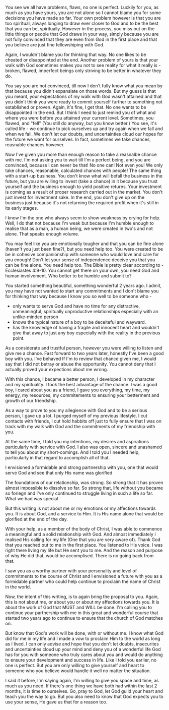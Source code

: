 
You see we all have problems, flaws, no one is perfect. Luckily for you, as much as you have yours, you are not alone so I cannot blame you for some decisions you have made so far. Your own problem however is that you are too spiritual, always longing to draw ever closer to God and to be the best that you can be, spiritually. However in the process, you miss out on the little things or people that God draws in your way, simply because you are not fully convinced that they are even from God in the first place and that you believe are just fine fellowshiping with God. 

Again, I wouldn't blame you for thinking that way. No one likes to be cheated or disappointed at the end. Another problem of yours is that your walk with God sometimes makes you not to see reality for what it really is - broken, flawed, imperfect beings only striving to be better in whatever they do. 

You say you are not convinced, till now I don't fully know what you mean by that because you didn't expansiate on those words. But my guess is that you meant, your expectations of my walk with God wasn't attained and that you didn't think you were ready to commit yourself further to something not established or proven. Again, it's fine, I get that. No one wants to be disappointed in the end. But I think I need to just remind you of what and where you were before you attained your current level. Sometimes, you flawed, and "fell" (You still do anyway, but you know better.) You see, it's called life - we continue to pick ourselves up and try again when we fall and when we fail. We don't let our doubts, and uncertainties cloud our hopes for the future we want for ourselves. In fact, sometimes we take chances, reasnable chances however. 

Now I've given you more than enough reason to take a reasnalbe chance with me. I'm not asking you to wait till I'm a perfect being, and you are convinced, because I can never be that! No one can! Not even you! We only take chances, reasonable, calculated chances with people!  The same thing with a start-up business. You don't know what will befall the business in the future, but you are willing to invest (take a chance) in it because you trust yourself and the business enough to yield positive returns. Your investment is coming as a result of proper research carried out in the market. You don't just invest for investment sake. In the end, you don't give up on the business just because it's not returning the required profit when it's still in its early stages.

I know I'm the one who always seem to show weakness by crying for help. Well, I do that not because I'm weak but because I'm humble enough to realise that as a man, a human being, we were created in two's and not alone. That speaks enough volume. 

You may feel like you are emotionally tougher and that you can be fine alone (haven't you just been fine?), but you need help too. You were created to be be in cohesive companionship with someone who would love and care for you enough! Don't let your sense of independence deceive you that you can be fine alone. You need help too. The Bible is pretty clear according to - Ecclesiastes 4:9-10. You cannot get there on your own, you need God and human involvement. Who better to be humble and submit to? 

You started something beautiful, something wonderful 2 years ago. I admit, you may have not wanted to start any commitments and I don't blame you for thinking that way because I know you so well to be someone who -

- only wants to serve God and have no time for any distractive, unmeaningful, spiritually unproductive relationships especially with an unlike-minded person
- knows the typical nature of a boy to be deceiteful and wayward.
- has the knowledge of having a fragile and innocent heart and wouldn't give that away to just any boy especially with the reality in the previous point.

As a considerate and trustful person, however you were willing to listen and give me a chance. Fast forward to two years later, honestly I've been a good boy with you. I've behaved If I'm to review that chance given me, I would say that I did not betray or abuse the opportunity. You cannot deny that I actually proved your expections about me wrong.

With this chance, I became a better person, I developed in my character and my spirituality. I took the best advantage of the chance.
I was a good boy, I cared about you as a friend, I gave you everything, my time, my energy, my resources, my commitements to ensuring your betterment and growth of our friendship. 

As a way to prove to you my allegience with God and to be a serious person, I gave up a lot. I purged myself of my previous lifestyle. I cut contacts with friends, I cut hold habbits off just to fully ensure that I was on track with my walk with God and the commitments of my friendship with you. 

At the same time, I told you my intentions, my desires and aspirations particularly with service with God. I also was open, sincere and unashamed to tell you about my short-comings. And I told you I needed help, particularly in that regard to accomplish all of that. 

I envisioned a formidable and strong partnership with you, one that would serve God and see that only His name was glorified

The foundations of our relationship, was strong. So strong that it has proven almost impossible to dissolve so far. So strong that, life without you became so foriegn and I've only continued to struggle living in such a life so far.
What we had was special

But this writing is not about me or my emotions or my affections towards you. It is about God, and a service to Him. It is His name alone that would be glorified at the end of the day. 

With your help, as a member of the body of Christ, I was able to commence a meaningful and a solid relationship with God. And almost immediately I realised His calling for my life (One that you are very aware of). Thank God that you reached out to me in the first place. You listened to His voice. I was right there living my life but He sent you to me. And the reason and purpose of why He did that, would be accomplised. There is no going back from that.

I saw you as a worthy partner with your personality and level of commitments to the course of Christ and I envisioned a future with you as a formidable partner who could help continue to proclaim the name of Christ in the world.

Now, the intent of this writing, is to again bring the proposal to you. Again, this is not about me, or about you or about my affections towards you. It is about the work of God that MUST and WILL be done. I'm calling you to continue your partnership with me in this great and wonderful course that started two years ago to continue to ensure that the church of God matches on. 

But know that God's work will be done, with or without me. I know what God did for me in my life and I made a vow to proclaim Him to the world as long as I lived.  I can only advise and hope that you don't let doubts, insecurites and uncertainties cloud up your mind and deny you of a wonderful life God has for you with someone who truly cares about you and would do anything to ensure your development and success in life. Like I told you earlier, no one is perfect. But you are only willing to give yourself and heart to someone who you believe would handle it well no matter the situation.

I said it before, I'm saying again, I'm willing to give you space and time, as much as you need. If there's one thing we have both had within the last 2 months, it is time to ourselves. Go, pray to God, let God guild your heart and teach you the way to go. But you also need to know that God expects you to use your sense, He gave us that for a reason too. 